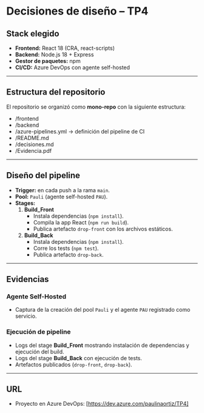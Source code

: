 # Decisiones de diseño – TP4

## Stack elegido
- **Frontend:** React 18 (CRA, react-scripts)
- **Backend:** Node.js 18 + Express
- **Gestor de paquetes:** npm
- **CI/CD:** Azure DevOps con agente self-hosted

---

## Estructura del repositorio
El repositorio se organizó como **mono-repo** con la siguiente estructura:

- /frontend 
- /backend 
- /azure-pipelines.yml → definición del pipeline de CI
- /README.md
- /decisiones.md
- /Evidencia.pdf


---

## Diseño del pipeline
- **Trigger:** en cada push a la rama `main`.
- **Pool:** `Pauli` (agente self-hosted `PAU`).
- **Stages:**
  1. **Build_Front**
     - Instala dependencias (`npm install`).
     - Compila la app React (`npm run build`).
     - Publica artefacto `drop-front` con los archivos estáticos.
  2. **Build_Back**
     - Instala dependencias (`npm install`).
     - Corre los tests (`npm test`).
     - Publica artefacto `drop-back`.

---

## Evidencias
### Agente Self-Hosted
- Captura de la creación del pool `Pauli` y el agente `PAU` registrado como servicio.

### Ejecución de pipeline
- Logs del stage **Build_Front** mostrando instalación de dependencias y ejecución del build.
- Logs del stage **Build_Back** con ejecución de tests.
- Artefactos publicados (`drop-front`, `drop-back`).

---

## URL
- Proyecto en Azure DevOps: [https://dev.azure.com/paulinaortiz/TP4]

